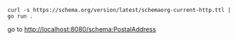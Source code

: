 `curl -s https://schema.org/version/latest/schemaorg-current-http.ttl | go run .`

go to [http://localhost:8080/schema:PostalAddress](http://localhost:8080/schema:PostalAddress)